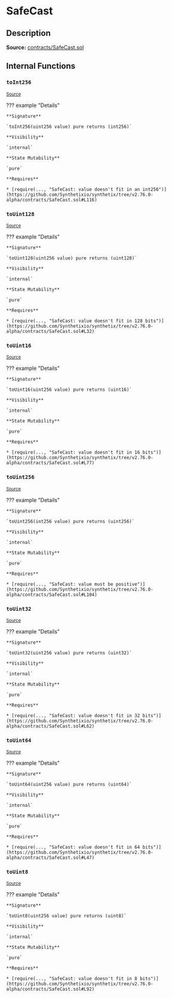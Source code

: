# SafeCast

## Description

**Source:** [contracts/SafeCast.sol](https://github.com/Synthetixio/synthetix/tree/v2.76.0-alpha/contracts/SafeCast.sol)

## Internal Functions

### `toInt256`

<sub>[Source](https://github.com/Synthetixio/synthetix/tree/v2.76.0-alpha/contracts/SafeCast.sol#L115)</sub>

??? example "Details"

    **Signature**

    `toInt256(uint256 value) pure returns (int256)`

    **Visibility**

    `internal`

    **State Mutability**

    `pure`

    **Requires**

    * [require(..., "SafeCast: value doesn't fit in an int256")](https://github.com/Synthetixio/synthetix/tree/v2.76.0-alpha/contracts/SafeCast.sol#L116)

### `toUint128`

<sub>[Source](https://github.com/Synthetixio/synthetix/tree/v2.76.0-alpha/contracts/SafeCast.sol#L31)</sub>

??? example "Details"

    **Signature**

    `toUint128(uint256 value) pure returns (uint128)`

    **Visibility**

    `internal`

    **State Mutability**

    `pure`

    **Requires**

    * [require(..., "SafeCast: value doesn't fit in 128 bits")](https://github.com/Synthetixio/synthetix/tree/v2.76.0-alpha/contracts/SafeCast.sol#L32)

### `toUint16`

<sub>[Source](https://github.com/Synthetixio/synthetix/tree/v2.76.0-alpha/contracts/SafeCast.sol#L76)</sub>

??? example "Details"

    **Signature**

    `toUint16(uint256 value) pure returns (uint16)`

    **Visibility**

    `internal`

    **State Mutability**

    `pure`

    **Requires**

    * [require(..., "SafeCast: value doesn't fit in 16 bits")](https://github.com/Synthetixio/synthetix/tree/v2.76.0-alpha/contracts/SafeCast.sol#L77)

### `toUint256`

<sub>[Source](https://github.com/Synthetixio/synthetix/tree/v2.76.0-alpha/contracts/SafeCast.sol#L103)</sub>

??? example "Details"

    **Signature**

    `toUint256(int256 value) pure returns (uint256)`

    **Visibility**

    `internal`

    **State Mutability**

    `pure`

    **Requires**

    * [require(..., "SafeCast: value must be positive")](https://github.com/Synthetixio/synthetix/tree/v2.76.0-alpha/contracts/SafeCast.sol#L104)

### `toUint32`

<sub>[Source](https://github.com/Synthetixio/synthetix/tree/v2.76.0-alpha/contracts/SafeCast.sol#L61)</sub>

??? example "Details"

    **Signature**

    `toUint32(uint256 value) pure returns (uint32)`

    **Visibility**

    `internal`

    **State Mutability**

    `pure`

    **Requires**

    * [require(..., "SafeCast: value doesn't fit in 32 bits")](https://github.com/Synthetixio/synthetix/tree/v2.76.0-alpha/contracts/SafeCast.sol#L62)

### `toUint64`

<sub>[Source](https://github.com/Synthetixio/synthetix/tree/v2.76.0-alpha/contracts/SafeCast.sol#L46)</sub>

??? example "Details"

    **Signature**

    `toUint64(uint256 value) pure returns (uint64)`

    **Visibility**

    `internal`

    **State Mutability**

    `pure`

    **Requires**

    * [require(..., "SafeCast: value doesn't fit in 64 bits")](https://github.com/Synthetixio/synthetix/tree/v2.76.0-alpha/contracts/SafeCast.sol#L47)

### `toUint8`

<sub>[Source](https://github.com/Synthetixio/synthetix/tree/v2.76.0-alpha/contracts/SafeCast.sol#L91)</sub>

??? example "Details"

    **Signature**

    `toUint8(uint256 value) pure returns (uint8)`

    **Visibility**

    `internal`

    **State Mutability**

    `pure`

    **Requires**

    * [require(..., "SafeCast: value doesn't fit in 8 bits")](https://github.com/Synthetixio/synthetix/tree/v2.76.0-alpha/contracts/SafeCast.sol#L92)
